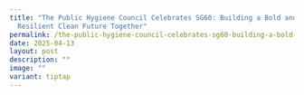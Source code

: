 ```yaml
---
title: "The Public Hygiene Council Celebrates SG60: Building a Bold and
  Resilient Clean Future Together"
permalink: /the-public-hygiene-council-celebrates-sg60-building-a-bold-and-resilient-clean-future-together/
date: 2025-04-13
layout: post
description: ""
image: ""
variant: tiptap
---
```

